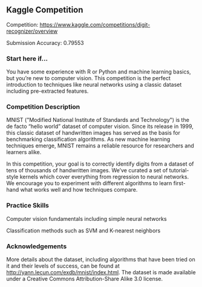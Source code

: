 ## Kaggle Competition

Competition: https://www.kaggle.com/competitions/digit-recognizer/overview

Submission Accuracy: 0.79553 

### Start here if...
You have some experience with R or Python and machine learning basics, but you’re new to computer vision. This competition is the perfect introduction to techniques like neural networks using a classic dataset including pre-extracted features.

### Competition Description
MNIST ("Modified National Institute of Standards and Technology") is the de facto “hello world” dataset of computer vision. Since its release in 1999, this classic dataset of handwritten images has served as the basis for benchmarking classification algorithms. As new machine learning techniques emerge, MNIST remains a reliable resource for researchers and learners alike.

In this competition, your goal is to correctly identify digits from a dataset of tens of thousands of handwritten images. We’ve curated a set of tutorial-style kernels which cover everything from regression to neural networks. We encourage you to experiment with different algorithms to learn first-hand what works well and how techniques compare.

### Practice Skills
Computer vision fundamentals including simple neural networks

Classification methods such as SVM and K-nearest neighbors

### Acknowledgements 
More details about the dataset, including algorithms that have been tried on it and their levels of success, can be found at http://yann.lecun.com/exdb/mnist/index.html. The dataset is made available under a Creative Commons Attribution-Share Alike 3.0 license.